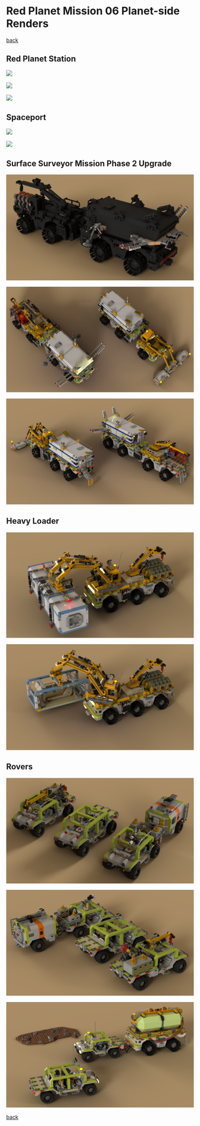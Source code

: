 # Red Planet Mission 06 Planet-side Renders

[back](../README.md)

## Red Planet Station
![](planet-red-station-stickers_1.png)

![](planet-red-station-stickers_2.png)

![](planet-red-station-stickers_3.png)

## Spaceport
![](spaceport-final_1.png)

![](spaceport-final_2.png)

## Surface Surveyor Mission Phase 2 Upgrade
![](surface-surveyors-highlight.png)

![](surface-surveyors-deployed_1.png)

![](surface-surveyors-deployed_2.png)

## Heavy Loader
![](heavy-loader-1.png)

![](heavy-loader-2.png)

## Rovers
![](rover_1.png)

![](rover_2.png)

![](rovers-passing.png)

[back](../README.md)
